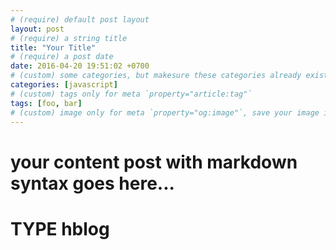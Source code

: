 ```yaml
---
# (require) default post layout
layout: post
# (require) a string title
title: "Your Title"
# (require) a post date
date: 2016-04-20 19:51:02 +0700
# (custom) some categories, but makesure these categories already exists inside path of `category/`
categories: [javascript]
# (custom) tags only for meta `property="article:tag"`
tags: [foo, bar]
# (custom) image only for meta `property="og:image"`, save your image inside path of `static/img/_posts`
---
```


# your content post with markdown syntax goes here...

# TYPE hblog